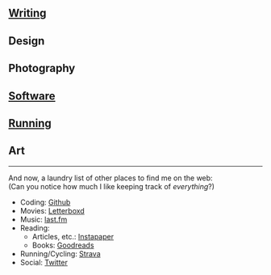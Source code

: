 ## [Writing](./writing/)

## Design

## Photography

## [Software](./software/)

## [Running](./running/)

## Art

---

And now, a laundry list of other places to find me on the web:<br>(Can you notice how much I like keeping track of *everything*?)

* Coding: [Github](https://github.com/abhimat)
* Movies: [Letterboxd](http://letterboxd.com/abhimat/)
* Music: [last.fm](http://last.fm/user/abhimatgautam)
* Reading:
	* Articles, etc.: [Instapaper](http://instapaper.com/p/abhimat)
	* Books: [Goodreads](https://www.goodreads.com/user/show/4882528-abhimat)
* Running/Cycling: [Strava](https://www.strava.com/athletes/2497917)
* Social: [Twitter](http://twitter.com/abhimatgautam)